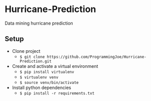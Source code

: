 # Hurricane-Prediction
Data mining hurricane prediction

## Setup
* Clone project
  * `$ git clone https://github.com/ProgrammingJoe/Hurricane-Prediction.git`
* Create and activate a virtual environment
  * `$ pip install virtualenv`
  * `$ virtualenv venv`
  * `$ source venv/bin/activate`
* Install python dependencies
  * `$ pip install -r requirements.txt`
